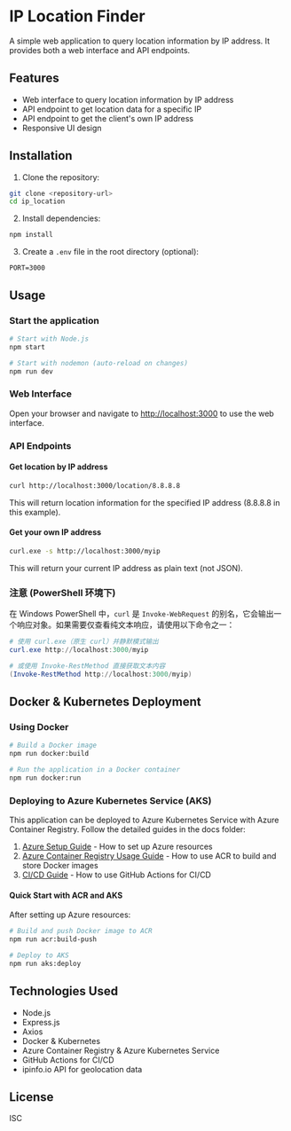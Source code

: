 # IP Location Finder

A simple web application to query location information by IP address. It provides both a web interface and API endpoints.

## Features

- Web interface to query location information by IP address
- API endpoint to get location data for a specific IP
- API endpoint to get the client's own IP address
- Responsive UI design

## Installation

1. Clone the repository:
```bash
git clone <repository-url>
cd ip_location
```

2. Install dependencies:
```bash
npm install
```

3. Create a `.env` file in the root directory (optional):
```
PORT=3000
```

## Usage

### Start the application

```bash
# Start with Node.js
npm start

# Start with nodemon (auto-reload on changes)
npm run dev
```

### Web Interface

Open your browser and navigate to [http://localhost:3000](http://localhost:3000) to use the web interface.

### API Endpoints

#### Get location by IP address

```bash
curl http://localhost:3000/location/8.8.8.8
```

This will return location information for the specified IP address (8.8.8.8 in this example).

#### Get your own IP address

```bash
curl.exe -s http://localhost:3000/myip
```

This will return your current IP address as plain text (not JSON).

### 注意 (PowerShell 环境下)
在 Windows PowerShell 中，`curl` 是 `Invoke-WebRequest` 的别名，它会输出一个响应对象。如果需要仅查看纯文本响应，请使用以下命令之一：

```powershell
# 使用 curl.exe（原生 curl）并静默模式输出
curl.exe http://localhost:3000/myip

# 或使用 Invoke-RestMethod 直接获取文本内容
(Invoke-RestMethod http://localhost:3000/myip)
```

## Docker & Kubernetes Deployment

### Using Docker

```bash
# Build a Docker image
npm run docker:build

# Run the application in a Docker container
npm run docker:run
```

### Deploying to Azure Kubernetes Service (AKS)

This application can be deployed to Azure Kubernetes Service with Azure Container Registry. Follow the detailed guides in the docs folder:

1. [Azure Setup Guide](./docs/azure-setup.md) - How to set up Azure resources
2. [Azure Container Registry Usage Guide](./docs/acr-usage-guide.md) - How to use ACR to build and store Docker images
3. [CI/CD Guide](./docs/ci-cd-guide.md) - How to use GitHub Actions for CI/CD

#### Quick Start with ACR and AKS

After setting up Azure resources:

```bash
# Build and push Docker image to ACR
npm run acr:build-push

# Deploy to AKS
npm run aks:deploy
```

## Technologies Used

- Node.js
- Express.js
- Axios
- Docker & Kubernetes
- Azure Container Registry & Azure Kubernetes Service
- GitHub Actions for CI/CD
- ipinfo.io API for geolocation data

## License

ISC
